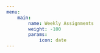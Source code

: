 ```yaml
---
menu:
    main:
        name: Weekly Assignments
        weight: -100
        params:
            icon: date
---
```


































































































